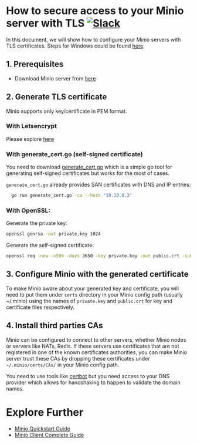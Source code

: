 # How to secure access to your Minio server with TLS [![Slack](https://slack.minio.io/slack?type=svg)](https://slack.minio.io)

In this document, we will show how to configure your Minio servers with TLS certificates. Steps for Windows could be found [here](https://github.com/minio/minio/blob/master/docs/configure-minio-with-gnutls-windows.md).

## 1. Prerequisites

* Download Minio server from [here](https://docs.minio.io/docs/minio)

## 2. Generate TLS certificate

Minio supports only key/certificate in PEM format. 

### With Letsencrypt

Please explore [here](https://docs.minio.io/docs/generate-let-s-encypt-certificate-using-concert-for-minio)

### With generate_cert.go (self-signed certificate)

You need to download [generate_cert.go](https://golang.org/src/crypto/tls/generate_cert.go?m=text) which is a simple go tool for generating self-signed certificates but works for the most of cases.

`generate_cert.go` already provides SAN certificates with DNS and IP entries:

```sh
  go run generate_cert.go -ca --host "10.10.0.3"
```

### With OpenSSL:

Generate the private key:
```sh
openssl genrsa -out private.key 1024
```

Generate the self-signed certificate:
```sh
openssl req -new -x509 -days 3650 -key private.key -out public.crt -subj "/C=country/ST=state/L=location/O=organization/CN=domain"
```

## 3. Configure Minio with the generated certificate

To make Minio aware about your generated key and certificate, you will need to put them under `certs` directory in your Minio config path (usually ~/.minio) using the names of `private.key` and `public.crt` for key and certificate files respectively.

## 4. Install third parties CAs

Minio can be configured to connect to other servers, whether Minio nodes or servers like NATs, Redis. If these servers use certificates that are not registered in one of the known certificates authorities, you can make Minio server trust these CAs by dropping these certificates under `~/.minio/certs/CAs/` in your Minio config path.

You need to use tools like [certbot](https://certbot.eff.org/) but you need access to your DNS provider which allows for handshaking to happen to validate the domain names.

# Explore Further
* [Minio Quickstart Guide](https://docs.minio.io/docs/minio-quickstart-guide)
* [Minio Client Complete Guide](https://docs.minio.io/docs/minio-client-complete-guide)
